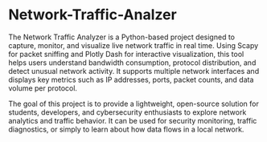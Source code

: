 # Network-Traffic-Analzer
The Network Traffic Analyzer is a Python-based project designed to capture, monitor, and visualize live network traffic in real time. Using Scapy for packet sniffing and Plotly Dash for interactive visualization, this tool helps users understand bandwidth consumption, protocol distribution, and detect unusual network activity. It supports multiple network interfaces and displays key metrics such as IP addresses, ports, packet counts, and data volume per protocol.

The goal of this project is to provide a lightweight, open-source solution for students, developers, and cybersecurity enthusiasts to explore network analytics and traffic behavior. It can be used for security monitoring, traffic diagnostics, or simply to learn about how data flows in a local network.

